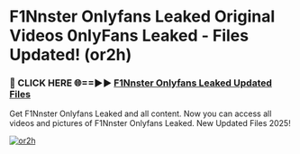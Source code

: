 # F1Nnster Onlyfans Leaked Original Videos 0nlyFans Leaked - Files Updated! (or2h)

<h3>🔴 CLICK HERE 🌐==►► <a href="https://tinyurl.com/2wckxsce" rel="nofollow">F1Nnster Onlyfans Leaked Updated Files</a></h3>

Get F1Nnster Onlyfans Leaked and all content. Now you can access all videos and pictures of F1Nnster Onlyfans Leaked. New Updated Files 2025!

[![or2h](https://i.imgur.com/AFduVYN.gif)](https://tinyurl.com/2wckxsce)
